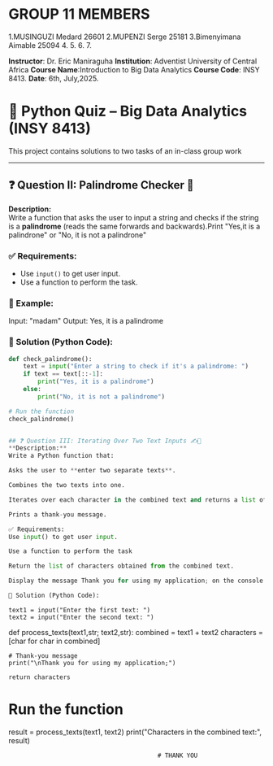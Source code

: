 # GROUP 11 MEMBERS
1.MUSINGUZI Medard 26601
2.MUPENZI Serge 25181
3.Bimenyimana Aimable 25094
4.
5.
6.
7.

**Instructor**: Dr. Eric Maniraguha
**Institution**: Adventist University of Central Africa
**Course Name**:Introduction to Big Data Analytics 
**Course Code**: INSY 8413.
**Date**: 6th, July,2025.


# 🧠 Python Quiz – Big Data Analytics (INSY 8413)

This project contains solutions to two tasks of an in-class group work 

---

## ❓ Question II: Palindrome Checker 🔁

**Description:**  
Write a function that asks the user to input a string and checks if the string is a **palindrome** (reads the same forwards and backwards).Print "Yes,it is a palindrone"
or "No, it is not a palindrone"

### ✅ Requirements:
- Use `input()` to get user input.
- Use a function to perform the task.

### 🧪 Example:
Input: "madam"
Output: Yes, it is a palindrome



### 🧾 Solution (Python Code):
```python
def check_palindrome():
    text = input("Enter a string to check if it's a palindrome: ")
    if text == text[::-1]:
        print("Yes, it is a palindrome")
    else:
        print("No, it is not a palindrome")

# Run the function
check_palindrome()


## ❓ Question III: Iterating Over Two Text Inputs ✍️🔡
**Description:**
Write a Python function that:

Asks the user to **enter two separate texts**.

Combines the two texts into one.

Iterates over each character in the combined text and returns a list of characters.

Prints a thank-you message.

✅ Requirements:
Use input() to get user input.

Use a function to perform the task

Return the list of characters obtained from the combined text.

Display the message Thank you for using my application; on the console.

🧾 Solution (Python Code):
```

    text1 = input("Enter the first text: ")
    text2 = input("Enter the second text: ")

  def process_texts(text1,str; text2,str):
    combined = text1 + text2
    characters = [char for char in combined]

    # Thank-you message
    print("\nThank you for using my application;")

    return characters

# Run the function
result = process_texts(text1, text2)
print("Characters in the combined text:", result)


                                             # THANK YOU



